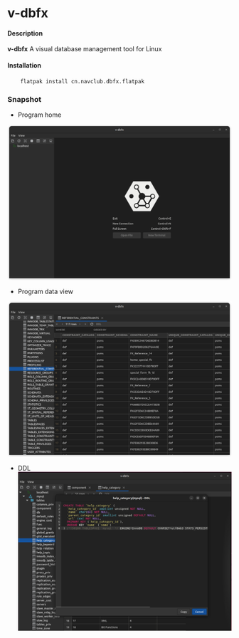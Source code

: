 # v-dbfx

#### Description
**v-dbfx** A visual database management tool for Linux


#### Installation

```shell
    flatpak install cn.navclub.dbfx.flatpak 
```

### Snapshot
+ Program home

![Load fail](SNAPSHOT/home.png)

+ Program data view

![Load fail](SNAPSHOT/main.png)

+ DDL
![Load fail](SNAPSHOT/ddl.png)
